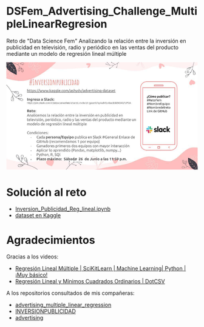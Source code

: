 # DSFem_Advertising_Challenge_MultipleLinearRegresion
Reto de "Data Science Fem" Analizando la relación entre la inversión en publicidad en televisión, radio y periódico en las ventas del producto mediante un modelo de regresión lineal múltiple

![image](challenge_image.jpeg)

# Solución al reto
- [Inversion_Publicidad_Reg_lineal.ipynb](Inversion_Publicidad_Reg_lineal.ipynb)
- [dataset en Kaggle](https://www.kaggle.com/ashydv/advertising-dataset)

# Agradecimientos

Gracias a los videos:
- [Regresión Lineal Múltiple | SciKitLearn | Machine Learning| Python | ¡Muy básico!](https://youtu.be/y3eC8uboZds)
- [Regresión Lineal y Mínimos Cuadrados Ordinarios | DotCSV](https://youtu.be/k964_uNn3l0)

A los repositorios consultados de mis compañeras:
- [advertising_multiple_linear_regression](https://github.com/MayumyCH/datasciencefem-datachallenge-monthly/tree/main/advertising_multiple_linear_regression)
- [INVERSIONPUBLICIDAD](https://github.com/Lordelva/INVERSIONPUBLICIDAD)
- [advertising](https://github.com/vcolonnas25/advertising)
